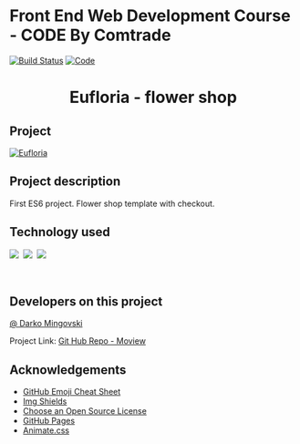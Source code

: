 # Front End Web Development Course - CODE By Comtrade

[![Build Status][build-shield]]()
[![Code][code-clean]]()
<br />

<h1 align="center">Eufloria - flower shop</h1>

## Project

[![Eufloria][product-screenshot]](https://github.com/darkomingovski/flower-shop)

## Project description

First ES6 project. Flower shop template with checkout.

## Technology used

<p align="center">

![][html]&nbsp;
![][css]&nbsp;
![][js]&nbsp;
<br>
<p align="center">
<br>

## Developers on this project

[@ Darko Mingovski](https://github.com/darkomingovski)

Project Link: [Git Hub Repo - Moview](https://github.com/darkomingovski/flower-shop)
<br>

## Acknowledgements

* [GitHub Emoji Cheat Sheet](https://www.webpagefx.com/tools/emoji-cheat-sheet)
* [Img Shields](https://shields.io)
* [Choose an Open Source License](https://choosealicense.com)
* [GitHub Pages](https://pages.github.com)
* [Animate.css](https://daneden.github.io/animate.css)

<!-- LINKS & IMAGES -->
[build-shield]: https://img.shields.io/badge/build-passing-brightgreen.svg?style=popout
[code-clean]: https://img.shields.io/badge/code_style-standard-brightgreen.svg?style=popout
[html]: https://img.shields.io/badge/HTML-v5-red.svg?style=popout&logo=html5
[css]: https://img.shields.io/badge/CSS-v3-blue.svg?style=popout&logo=css3
[js]: https://img.shields.io/badge/JavaScript-ES6-yellow.svg?style=popout&logo=javascript
[product-screenshot]: ./readme/project.png
